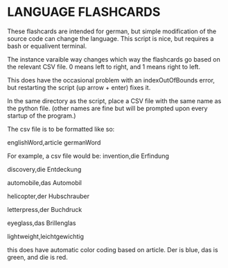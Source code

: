 # LANGUAGE FLASHCARDS

These flashcards are intended for german, but simple modification of the source code can change the language. This script is nice, but requires a bash or equalivent terminal. 

The instance varaible way changes which way the flashcards go based on the relevant CSV file. 0 means left to right, and 1 means right to left. 

This does have the occasional problem with an indexOutOfBounds error, but restarting the script (up arrow + enter) fixes it.

In the same directory as the script, place a CSV file with the same name as the python file. (other names are fine but will be prompted upon every startup of the program.)

The csv file is to be formatted like so:

englishWord,article germanWord

For example, a csv file would be:
invention,die Erfindung

discovery,die Entdeckung

automobile,das Automobil

helicopter,der Hubschrauber

letterpress,der Buchdruck

eyeglass,das Brillenglas

lightweight,leichtgewichtig

this does have automatic color coding based on article. Der is blue, das is green, and die is red. 
